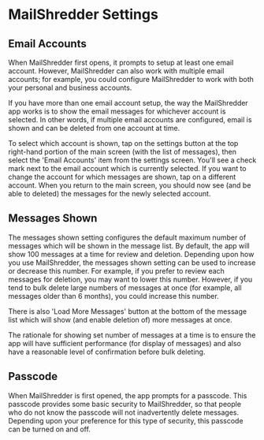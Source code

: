 # MailShredder Settings

## Email Accounts

When MailShredder first opens, it prompts to setup at least one email account. However, MailShredder can also work with multiple email accounts; for example, you could configure MailShredder to work with both your personal and business accounts.

If you have more than one email account setup, the way the MailShredder app works is to show the email messages for whichever account is selected. In other words, if multiple email accounts are configured, email is shown and can be deleted from one account at time. 

To select which account is shown, tap on the settings button at the top right-hand portion of the main screen (with the list of messages), then select the 'Email Accounts' item from the settings screen. You'll see a check mark next to the email account which is currently selected. If you want to change the account for which messages are shown, tap on a different account. When you return to the main screen, you should now see (and be able to deleted) the messages for the newly selected account.

## Messages Shown

The messages shown setting configures the default maximum number of messages which will be shown in the message list. By default, the app will show 100 messages at a time for review and deletion. Depending upon how you use MailShredder, the messages shown setting can be used to increase or decrease this number. For example, if you prefer to review each messages for deletion, you may want to lower this number. However, if you tend to bulk delete large numbers of messages at once (for example, all messages older than 6 months), you could increase this number.

There is also 'Load More Messages' button at the bottom of the message list which will show (and enable deletion of) more messages at once.

The rationale for showing set number of messages at a time is to ensure the app will have sufficient performance (for display of messages) and also have a reasonable level of confirmation before bulk deleting.

## Passcode

When MailShredder is first opened, the app prompts for a passcode. This passcode provides some basic security to MailShredder, so that people who do not know the passcode will not inadvertently delete messages. Depending upon your preference for this type of security, this passcode can be turned on and off.
